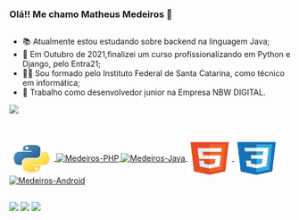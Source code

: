 ### Olá!! Me chamo Matheus Medeiros 👋

  ##
- 📚 Atualmente estou estudando sobre backend na linguagem Java;
- 🌱 Em Outubro de 2021,finalizei um curso profissionalizando em Python e Django, pelo Entra21;
- 👨‍🎓 Sou formado pelo Instituto Federal de Santa Catarina, como técnico em informática; 
- 💼 Trabalho como desenvolvedor junior na Empresa NBW DIGITAL. 
<div>
  <a href="https://github.com/MMedeiros03">
  
  <img height="180em" src="https://github-readme-stats.vercel.app/api/top-langs/?username=MMedeiros03&layout=compact&langs_count=7&theme=dark"/>
</div>

  ##
  
<div style="display: inline_block"><br>
  <img align="center" alt="Medeiros-Python" height="60" width="80" src="https://raw.githubusercontent.com/devicons/devicon/master/icons/python/python-original.svg">
  <img align="center" alt="Medeiros-PHP" height="60" width="80" src="https://cdn.jsdelivr.net/gh/devicons/devicon/icons/php/php-original.svg"/>
  <img align="center" alt="Medeiros-Java" height="60" width="80" src="https://cdn.jsdelivr.net/gh/devicons/devicon/icons/java/java-original.svg"/>
  <img align="center" alt="Medeiros-HTML" height="60" width="80" src="https://raw.githubusercontent.com/devicons/devicon/master/icons/html5/html5-original.svg">
  <img align="center" alt="Medeiros-CSS" height="60" width="80" src="https://raw.githubusercontent.com/devicons/devicon/master/icons/css3/css3-original.svg">
  <img align="center" alt="Medeiros-Android" height="60" width="80" src="https://cdn.jsdelivr.net/gh/devicons/devicon/icons/android/android-original.svg"/>
</div>
  
  ##
  
<div> 
  <a href="https://www.instagram.com/m_medeiross03/" target="_blank"><img src="https://img.shields.io/badge/-Instagram-%23E4405F?style=for-the-badge&logo=instagram&logoColor=white" target="_blank"></a>
  <a href="https://www.linkedin.com/in/matheus-medeiros-3975b6216/" target="_blank"><img src="https://img.shields.io/badge/LinkedIn-0077B5?style=for-the-badge&logo=linkedin&logoColor=white" target="_blank"></a>
  <a href = "mailto:matheusmedeiros2003@gmail.com"><img src="https://img.shields.io/badge/-Gmail-%23333?style=for-the-badge&logo=gmail&logoColor=white" target="_blank"></a>
 </div>
  
  
